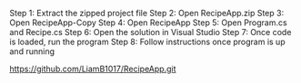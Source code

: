 Step 1: Extract the zipped project file
Step 2: Open RecipeApp.zip
Step 3: Open RecipeApp-Copy
Step 4: Open RecipeApp
Step 5: Open Program.cs and Recipe.cs
Step 6: Open the solution in Visual Studio 
Step 7: Once code is loaded, run the program 
Step 8: Follow instructions once program is up and running


https://github.com/LiamB1017/RecipeApp.git 
